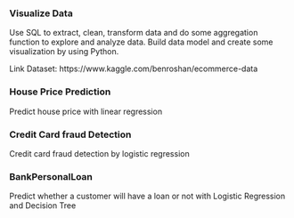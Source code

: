 <h3>Visualize Data</h3>
<p>Use SQL to extract, clean, transform data and do some aggregation function to explore and analyze data. Build data model and create some visualization by using Python.
<p>Link Dataset: https://www.kaggle.com/benroshan/ecommerce-data 
<h3>House Price Prediction</h3>
<p>Predict house price with linear regression</p>
<h3>Credit Card fraud Detection</h3>
<p>Credit card fraud detection by logistic regression</p>
<h3>BankPersonalLoan</h3>
<p>Predict whether a customer will have a loan or not with Logistic Regression and Decision Tree<p>
